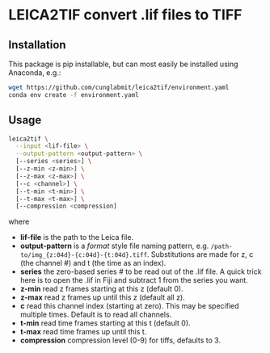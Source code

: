 # LEICA2TIF convert .lif files to TIFF

## Installation

This package is pip installable, but can most easily be
installed using Anaconda, e.g.:

```bash
wget https://github.com/cunglabmit/leica2tif/environment.yaml
conda env create -f environment.yaml
```

## Usage

```bash
leica2tif \
  --input <lif-file> \
  --output-pattern <output-pattern> \
  [--series <series>] \
  [--z-min <z-min>] \
  [--z-max <z-max>] \
  [--c <channel>] \
  [--t-min <t-min>] \
  [--t-max <t-max>] \
  [--compression <compression]
```
where
* **lif-file** is the path to the Leica file.
* **output-pattern** is a *format* style file naming pattern, e.g.
  `/path-to/img_{z:04d}-{c:04d}-{t:04d}.tiff`. Substitutions are made
  for z, c (the channel #) and t (the time as an index).
* **series** the zero-based series # to be read out of the .lif file.
  A quick trick here is to open the .lif in Fiji and subtract 1
  from the series you want.
* **z-min** read z frames starting at this z (default 0).
* **z-max** read z frames up until this z (default all z).
* **c** read this channel index (starting at zero). This may be
  specified multiple times. Default is to read all channels.
* **t-min** read time frames starting at this t (default 0).
* **t-max** read time frames up until this t.
* **compression** compression level (0-9) for tiffs, defaults to 3.